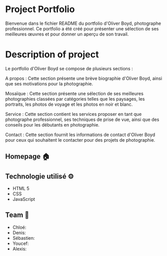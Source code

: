 # Project Portfolio

Bienvenue dans le fichier README du portfolio d'Oliver Boyd, photographe professionnel. Ce portfolio a été créé pour présenter une sélection de ses meilleures œuvres et pour donner un aperçu de son travail.

# Description of project

Le portfolio d'Oliver Boyd se compose de plusieurs sections :

A propos : Cette section présente une brève biographie d'Oliver Boyd, ainsi que ses motivations pour la photographie.

Mosaïque : Cette section présente une sélection de ses meilleures photographies classées par catégories telles que les paysages, les portraits, les photos de voyage et les photos en noir et blanc.

Service : Cette section contient les services proposer en tant que photographe professionnel, ses techniques de prise de vue, ainsi que des conseils pour les débutants en photographie.

Contact : Cette section fournit les informations de contact d'Oliver Boyd pour ceux qui souhaitent le contacter pour des projets de photographie.

## Homepage 🏠

## Technologie utilisé ⚙️

- HTML 5
- CSS
- JavaScript

## Team 👤

- Chloé:
- Denis:
- Sébastien:
- Youcef:
- Alexis:

